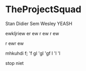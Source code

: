# TheProjectSquad
Stan
Didier
Sem
Wesley
YEASH

ewkljriew
er
ew
r
ew
r
ew

r
ewr
ew

mhkuhdi
f;
'f
gl
'gl
'gf
l
'l
'l

stop niet

